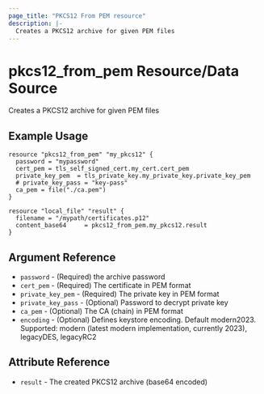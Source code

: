 ```yaml
---
page_title: "PKCS12 From PEM resource"
description: |-
  Creates a PKCS12 archive for given PEM files
---
```


# pkcs12_from_pem Resource/Data Source

Creates a PKCS12 archive for given PEM files


## Example Usage

```hcl
resource "pkcs12_from_pem" "my_pkcs12" {
  password = "mypassword"
  cert_pem = tls_self_signed_cert.my_cert.cert_pem
  private_key_pem  = tls_private_key.my_private_key.private_key_pem
  # private_key_pass = "key-pass"
  ca_pem = file("./ca.pem")
}

resource "local_file" "result" {
  filename = "/mypath/certificates.p12"
  content_base64     = pkcs12_from_pem.my_pkcs12.result
}
```

## Argument Reference
* `password` - (Required) the archive password 
* `cert_pem` - (Required) The certificate in PEM format
* `private_key_pem` - (Required) The private key in PEM format
* `private_key_pass` - (Optional) Password to decrypt private key
* `ca_pem` - (Optional) The CA (chain) in PEM format
* `encoding` - (Optional) Defines keystore encoding. Default modern2023. Supported: modern (latest modern implementation, currently 2023), legacyDES, legacyRC2

## Attribute Reference

* `result` - The created PKCS12 archive (base64 encoded)

